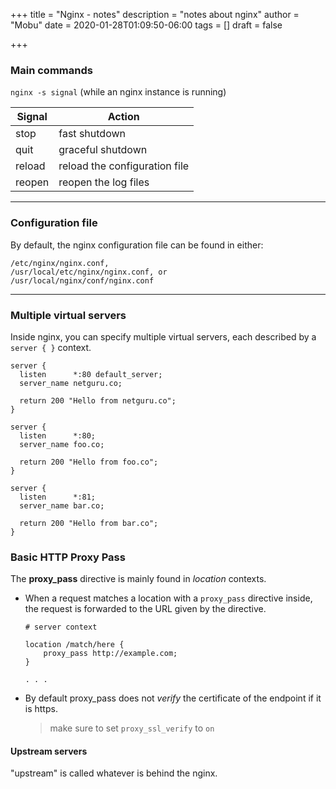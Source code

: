 +++
title = "Nginx - notes"
description = "notes about nginx"
author = "Mobu"
date = 2020-01-28T01:09:50-06:00
tags = []
draft = false

+++
### Main commands
```nginx -s signal``` (while an nginx instance is running)

|Signal|Action|
|----|----|
|stop|fast shutdown|
|quit|graceful shutdown|
|reload|reload the configuration file|
|reopen|reopen the log files|
---
### Configuration file
By default, the nginx configuration file can be found in either:
```
/etc/nginx/nginx.conf,
/usr/local/etc/nginx/nginx.conf, or
/usr/local/nginx/conf/nginx.conf
```
---
### Multiple virtual servers
Inside nginx, you can specify multiple virtual servers, each described by a ```server { }``` context.
```
server {
  listen      *:80 default_server;
  server_name netguru.co;

  return 200 "Hello from netguru.co";
}

server {
  listen      *:80;
  server_name foo.co;

  return 200 "Hello from foo.co";
}

server {
  listen      *:81;
  server_name bar.co;

  return 200 "Hello from bar.co";
}
```
### Basic HTTP Proxy Pass

The **proxy_pass** directive is mainly found in *location* contexts.

- When a request matches a location with a `proxy_pass` directive inside, the request is forwarded to the URL given by the directive.

  ```nginx
  # server context
  
  location /match/here {
      proxy_pass http://example.com;
  }
  
  . . .
  ```

- By default proxy_pass does not *verify* the certificate of the endpoint if it is https.

  > make sure to set `proxy_ssl_verify` to `on`

#### Upstream servers

"upstream" is called whatever is behind the nginx.